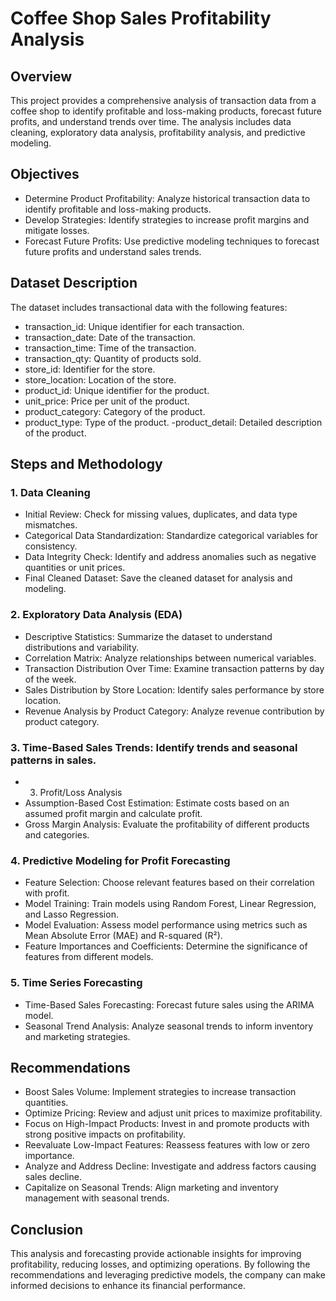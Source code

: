 # Coffee Shop Sales Profitability Analysis
## Overview
This project provides a comprehensive analysis of transaction data from a coffee shop to identify profitable and loss-making products, forecast future profits, and understand trends over time. The analysis includes data cleaning, exploratory data analysis, profitability analysis, and predictive modeling.

## Objectives
- Determine Product Profitability: Analyze historical transaction data to identify profitable and loss-making products.
- Develop Strategies: Identify strategies to increase profit margins and mitigate losses.
- Forecast Future Profits: Use predictive modeling techniques to forecast future profits and understand sales trends.

## Dataset Description
The dataset includes transactional data with the following features:
- transaction_id: Unique identifier for each transaction.
- transaction_date: Date of the transaction.
- transaction_time: Time of the transaction.
- transaction_qty: Quantity of products sold.
- store_id: Identifier for the store.
- store_location: Location of the store.
- product_id: Unique identifier for the product.
- unit_price: Price per unit of the product.
- product_category: Category of the product.
- product_type: Type of the product.
-product_detail: Detailed description of the product.

## Steps and Methodology
### 1. Data Cleaning
- Initial Review: Check for missing values, duplicates, and data type mismatches.
- Categorical Data Standardization: Standardize categorical variables for consistency.
- Data Integrity Check: Identify and address anomalies such as negative quantities or unit prices.
- Final Cleaned Dataset: Save the cleaned dataset for analysis and modeling.
### 2. Exploratory Data Analysis (EDA)
- Descriptive Statistics: Summarize the dataset to understand distributions and variability.
- Correlation Matrix: Analyze relationships between numerical variables.
- Transaction Distribution Over Time: Examine transaction patterns by day of the week.
- Sales Distribution by Store Location: Identify sales performance by store location.
- Revenue Analysis by Product Category: Analyze revenue contribution by product category.
### 3. Time-Based Sales Trends: Identify trends and seasonal patterns in sales.
- 3. Profit/Loss Analysis
- Assumption-Based Cost Estimation: Estimate costs based on an assumed profit margin and calculate profit.
- Gross Margin Analysis: Evaluate the profitability of different products and categories.
### 4. Predictive Modeling for Profit Forecasting
- Feature Selection: Choose relevant features based on their correlation with profit.
- Model Training: Train models using Random Forest, Linear Regression, and Lasso Regression.
- Model Evaluation: Assess model performance using metrics such as Mean Absolute Error (MAE) and R-squared (R²).
- Feature Importances and Coefficients: Determine the significance of features from different models.
### 5. Time Series Forecasting
- Time-Based Sales Forecasting: Forecast future sales using the ARIMA model.
- Seasonal Trend Analysis: Analyze seasonal trends to inform inventory and marketing strategies.
## Recommendations
- Boost Sales Volume: Implement strategies to increase transaction quantities.
- Optimize Pricing: Review and adjust unit prices to maximize profitability.
- Focus on High-Impact Products: Invest in and promote products with strong positive impacts on profitability.
- Reevaluate Low-Impact Features: Reassess features with low or zero importance.
- Analyze and Address Decline: Investigate and address factors causing sales decline.
- Capitalize on Seasonal Trends: Align marketing and inventory management with seasonal trends.
## Conclusion
This analysis and forecasting provide actionable insights for improving profitability, reducing losses, and optimizing operations. By following the recommendations and leveraging predictive models, the company can make informed decisions to enhance its financial performance.

